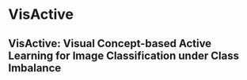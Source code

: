 # VisActive
## VisActive: Visual Concept-based Active Learning for Image Classification under Class Imbalance
